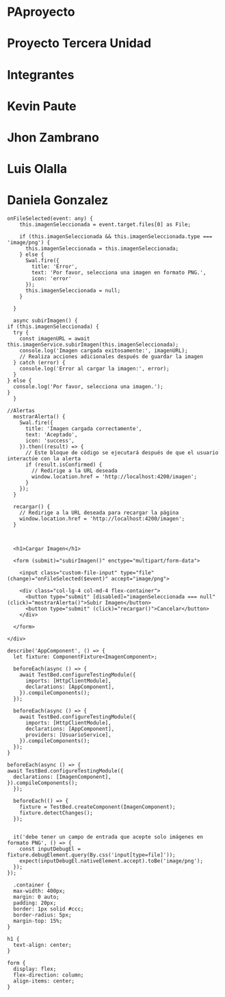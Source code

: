 # PAproyecto
# Proyecto Tercera Unidad 
# Integrantes
# Kevin Paute
# Jhon Zambrano
# Luis Olalla 
# Daniela Gonzalez 


    onFileSelected(event: any) {
        this.imagenSeleccionada = event.target.files[0] as File;
    
        if (this.imagenSeleccionada && this.imagenSeleccionada.type === 'image/png') {
          this.imagenSeleccionada = this.imagenSeleccionada;
        } else {
          Swal.fire({
            title: 'Error',
            text: 'Por favor, selecciona una imagen en formato PNG.',
            icon: 'error'
          });
          this.imagenSeleccionada = null;
        }
    
      }

      async subirImagen() {
    if (this.imagenSeleccionada) {
      try {
        const imagenURL = await this.imagenService.subirImagen(this.imagenSeleccionada);
        console.log('Imagen cargada exitosamente:', imagenURL);
        // Realiza acciones adicionales después de guardar la imagen
      } catch (error) {
        console.log('Error al cargar la imagen:', error);
      }
    } else {
      console.log('Por favor, selecciona una imagen.');
    }
      }

    //Alertas
      mostrarAlerta() {
        Swal.fire({
          title: 'Imagen cargada correctamente',
          text: 'Aceptado',
          icon: 'success',
        }).then((result) => {
          // Este bloque de código se ejecutará después de que el usuario interactúe con la alerta
          if (result.isConfirmed) {
            // Redirige a la URL deseada
            window.location.href = 'http://localhost:4200/imagen';
          }
        });
      }
    
      recargar() {
        // Redirige a la URL deseada para recargar la página
        window.location.href = 'http://localhost:4200/imagen';
      }

      

      <h1>Cargar Imagen</h1>
    
      <form (submit)="subirImagen()" enctype="multipart/form-data">
        
        <input class="custom-file-input" type="file" (change)="onFileSelected($event)" accept="image/png">
    
        <div class="col-lg-4 col-md-4 flex-container">
          <button type="submit" [disabled]="imagenSeleccionada === null" (click)="mostrarAlerta()">Subir Imagen</button>
          <button type="submit" (click)="recargar()">Cancelar</button>
        </div>
    
      </form>
    
    </div>
        
    describe('AppComponent', () => {
      let fixture: ComponentFixture<ImagenComponent>;
    
      beforeEach(async () => {
        await TestBed.configureTestingModule({
          imports: [HttpClientModule],
          declarations: [AppComponent],
        }).compileComponents();
      });
    
      beforeEach(async () => {
        await TestBed.configureTestingModule({
          imports: [HttpClientModule],
          declarations: [AppComponent],
          providers: [UsuarioService],
        }).compileComponents();
      });
    }

    beforeEach(async () => {
    await TestBed.configureTestingModule({
      declarations: [ImagenComponent],
    }).compileComponents();
      });
    
      beforeEach(() => {
        fixture = TestBed.createComponent(ImagenComponent);
        fixture.detectChanges();
      });


      it('debe tener un campo de entrada que acepte solo imágenes en formato PNG', () => {
        const inputDebugEl = fixture.debugElement.query(By.css('input[type=file]'));
        expect(inputDebugEl.nativeElement.accept).toBe('image/png');
      });
    });

      .container {
      max-width: 400px;
      margin: 0 auto;
      padding: 20px;
      border: 1px solid #ccc;
      border-radius: 5px;
      margin-top: 15%;
    }
    
    h1 {
      text-align: center;
    }
    
    form {
      display: flex;
      flex-direction: column;
      align-items: center;
    }
